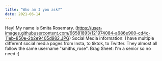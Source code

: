 ```yaml
---
title: "Who am I you ask?"
date: 2021-06-14
---
```



Hey! My name is Smita Rosemary.
(https://user-images.githubusercontent.com/66581893/121974084-a686e900-cd4c-11eb-850e-2b2e9405d982.JPG)
Social Media information: I have multiple different social media pages from Insta, to tiktok, to Twitter. They almost all follow the same username "smiths_rose".
Brag Sheet: I'm a senior so no need :)
